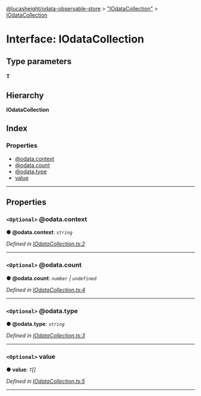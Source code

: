 [@lucasheight/odata-observable-store](../README.md) > ["IOdataCollection"](../modules/_iodatacollection_.md) > [IOdataCollection](../interfaces/_iodatacollection_.iodatacollection.md)

# Interface: IOdataCollection

## Type parameters
#### T 
## Hierarchy

**IOdataCollection**

## Index

### Properties

* [@odata.context](_iodatacollection_.iodatacollection.md#_odata_context)
* [@odata.count](_iodatacollection_.iodatacollection.md#_odata_count)
* [@odata.type](_iodatacollection_.iodatacollection.md#_odata_type)
* [value](_iodatacollection_.iodatacollection.md#value)

---

## Properties

<a id="_odata_context"></a>

### `<Optional>` @odata.context

**● @odata.context**: *`string`*

*Defined in [IOdataCollection.ts:2](https://github.com/lucasheight/odata-observable-store/blob/51c3dfe/src/IOdataCollection.ts#L2)*

___
<a id="_odata_count"></a>

### `<Optional>` @odata.count

**● @odata.count**: *`number` \| `undefined`*

*Defined in [IOdataCollection.ts:4](https://github.com/lucasheight/odata-observable-store/blob/51c3dfe/src/IOdataCollection.ts#L4)*

___
<a id="_odata_type"></a>

### `<Optional>` @odata.type

**● @odata.type**: *`string`*

*Defined in [IOdataCollection.ts:3](https://github.com/lucasheight/odata-observable-store/blob/51c3dfe/src/IOdataCollection.ts#L3)*

___
<a id="value"></a>

### `<Optional>` value

**● value**: *`T`[]*

*Defined in [IOdataCollection.ts:5](https://github.com/lucasheight/odata-observable-store/blob/51c3dfe/src/IOdataCollection.ts#L5)*

___

